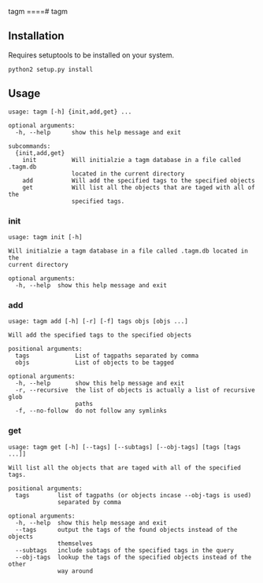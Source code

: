 tagm
====# tagm

## Installation

Requires setuptools to be installed on your system.

`python2 setup.py install`

## Usage

    usage: tagm [-h] {init,add,get} ...

    optional arguments:
      -h, --help      show this help message and exit

    subcommands:
      {init,add,get}
        init          Will initialzie a tagm database in a file called .tagm.db
                      located in the current directory
        add           Will add the specified tags to the specified objects
        get           Will list all the objects that are taged with all of the
                      specified tags.

### init

    usage: tagm init [-h]

    Will initialzie a tagm database in a file called .tagm.db located in the
    current directory

    optional arguments:
      -h, --help  show this help message and exit

### add

    usage: tagm add [-h] [-r] [-f] tags objs [objs ...]

    Will add the specified tags to the specified objects

    positional arguments:
      tags             List of tagpaths separated by comma
      objs             List of objects to be tagged

    optional arguments:
      -h, --help       show this help message and exit
      -r, --recursive  the list of objects is actually a list of recursive glob
                       paths
      -f, --no-follow  do not follow any symlinks

### get

    usage: tagm get [-h] [--tags] [--subtags] [--obj-tags] [tags [tags ...]]

    Will list all the objects that are taged with all of the specified tags.

    positional arguments:
      tags        list of tagpaths (or objects incase --obj-tags is used)
                  separated by comma

    optional arguments:
      -h, --help  show this help message and exit
      --tags      output the tags of the found objects instead of the objects
                  themselves
      --subtags   include subtags of the specified tags in the query
      --obj-tags  lookup the tags of the specified objects instead of the other
                  way around
